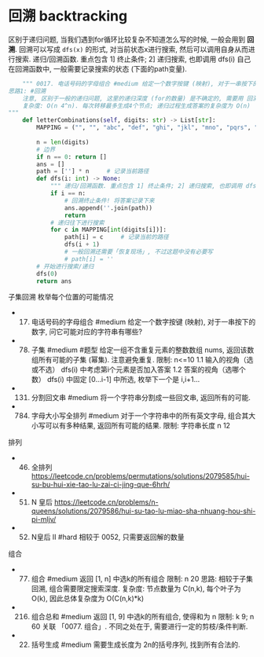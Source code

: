 
# 回溯 backtracking

区别于递归问题, 当我们遇到for循环比较复杂不知道怎么写的时候, 一般会用到 **回溯**.
回溯可以写成 `dfs(x)` 的形式, 对当前状态x进行搜索, 然后可以调用自身从而进行搜索. 
    递归/回溯函数. 重点包含 1] 终止条件; 2] 递归搜索, 也即调用 dfs(i) 自己
    在回溯函数中, 一般需要记录搜索的状态 (下面的path变量). 

```python
    """ 0017. 电话号码的字母组合 #medium 给定一个数字按键 (映射), 对于一串按下的数字, 问它可能对应的字符串有哪些? 限制: n<=4
思路1: #回溯
    注意, 区别于一般的递归问题, 这里的递归深度 (for的数量) 是不确定的, 需要用 回溯; 确定边界条件
    复杂度: O(n 4^n). 每次转移最多生成4个节点; 递归过程生成答案的复杂度为 O(n)
"""
    def letterCombinations(self, digits: str) -> List[str]:
        MAPPING = ("", "", "abc", "def", "ghi", "jkl", "mno", "pqrs", "tuv", "wxyz")
        
        n = len(digits)
        # 边界
        if n == 0: return []
        ans = []
        path = [''] * n     # 记录当前路径
        def dfs(i: int) -> None:
            """ 递归/回溯函数. 重点包含 1] 终止条件; 2] 递归搜索, 也即调用 dfs(i) 自己 """
            if i == n:
                # 回溯终止条件! 将答案记录下来
                ans.append(''.join(path))
                return
            # 递归往下进行搜索
            for c in MAPPING[int(digits[i])]:
                path[i] = c     # 记录当前的路径
                dfs(i + 1)
                # 一般回溯还需要「恢复现场」, 不过这题中没有必要写
                # path[i] = ''
        # 开始进行搜索/递归
        dfs(0)
        return ans
```


子集回溯
枚举每个位置的可能情况

- 0017. 电话号码的字母组合 #medium 给定一个数字按键 (映射), 对于一串按下的数字, 问它可能对应的字符串有哪些?
- 0078. 子集 #medium #题型 给定一组不含重复元素的整数数组 nums, 返回该数组所有可能的子集 (幂集). 注意避免重复. 限制: n<=10 
    1.1 输入的视角（选或不选） dfs(i) 中考虑第i个元素是否加入答案
    1.2 答案的视角（选哪个数） dfs(i) 中固定 [0...i-1] 中所选, 枚举下一个是 i,i+1...
- 0131. 分割回文串 #medium 将一个字符串分割成一些回文串, 返回所有的可能.
- 0784. 字母大小写全排列 #medium 对于一个字符串中的所有英文字母, 组合其大小写可以有多种结果, 返回所有可能的结果. 限制: 字符串长度 n 12

排列

- 0046. 全排列 <https://leetcode.cn/problems/permutations/solutions/2079585/hui-su-bu-hui-xie-tao-lu-zai-ci-jing-que-6hrh/>
- 0051. N 皇后 <https://leetcode.cn/problems/n-queens/solutions/2079586/hui-su-tao-lu-miao-sha-nhuang-hou-shi-pi-mljv/>
- 0052. N皇后 II #hard 相较于 0052, 只需要返回解的数量

组合

- 0077. 组合 #medium 返回 [1, n] 中选k的所有组合 限制: n 20
    思路: 相较于子集回溯, 组合需要限定搜索深度. 复杂度: 节点数量为 C(n,k), 每个叶子为 O(k), 因此总体复杂度为 O(C(n,k)*k)
- 0216. 组合总和 #medium 返回 [1, 9] 中选k的所有组合, 使得和为 n 限制: k 9; n 60
    关联 「0077. 组合」. 不同之处在于, 需要进行一定的剪枝/条件判断. 
- 0022. 括号生成 #medium 需要生成长度为 2n的括号序列, 找到所有合法的. 

